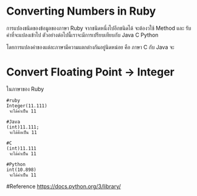 # Converting Numbers in Ruby

การแปลงชนิดของข้อมูลของภาษา Ruby จากชนิดหนึ่งไปอีกชนิดได้ จะต้องวใช้ Method และ รับค่าที่จะแปลงเข้าไป
ตัวอย่างต่อไปนี้เราจะมีการเปรียบเทียบกับ Java C Python

โดยการแปลงค่าของแต่ละภาษามีความแตกต่างกันอยู่นิดหน่อย คือ ภาษา C กับ Java จะ

# Convert Floating Point -> Integer
ในภาษาของ Ruby
```
#ruby
Integer(11.111)
 จะได้ค่าเป็น 11

#Java
(int)11.111;
 จะได้คือเป็น 11

#C
(int)11.111
 จะได้ค่าเป็น 11

#Python
int(10.898)
 จะได้ค่าเป็น 11
```

#Reference
https://docs.python.org/3/library/
